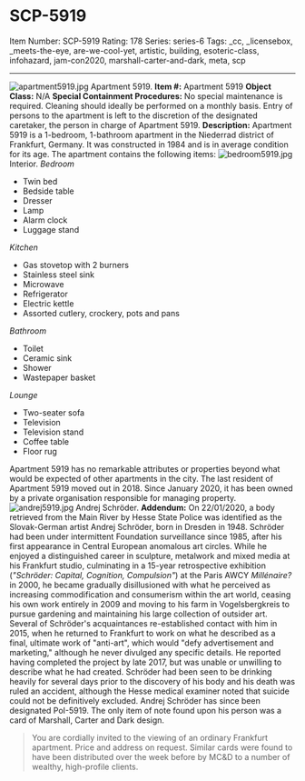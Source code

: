 # SCP-5919
Item Number: SCP-5919
Rating: 178
Series: series-6
Tags: _cc, _licensebox, _meets-the-eye, are-we-cool-yet, artistic, building, esoteric-class, infohazard, jam-con2020, marshall-carter-and-dark, meta, scp

---

![apartment5919.jpg](https://scp-wiki.wdfiles.com/local--files/scp-5919/apartment5919.jpg)
Apartment 5919.
**Item #:** Apartment 5919
**Object Class:** N/A
**Special Containment Procedures:** No special maintenance is required. Cleaning should ideally be performed on a monthly basis. Entry of persons to the apartment is left to the discretion of the designated caretaker, the person in charge of Apartment 5919.
**Description:** Apartment 5919 is a 1-bedroom, 1-bathroom apartment in the Niederrad district of Frankfurt, Germany. It was constructed in 1984 and is in average condition for its age.
The apartment contains the following items:
![bedroom5919.jpg](https://scp-wiki.wdfiles.com/local--files/scp-5919/bedroom5919.jpg)
Interior.
_Bedroom_
  * Twin bed
  * Bedside table
  * Dresser
  * Lamp
  * Alarm clock
  * Luggage stand

_Kitchen_
  * Gas stovetop with 2 burners
  * Stainless steel sink
  * Microwave
  * Refrigerator
  * Electric kettle
  * Assorted cutlery, crockery, pots and pans

_Bathroom_
  * Toilet
  * Ceramic sink
  * Shower
  * Wastepaper basket

_Lounge_
  * Two-seater sofa
  * Television
  * Television stand
  * Coffee table
  * Floor rug

Apartment 5919 has no remarkable attributes or properties beyond what would be expected of other apartments in the city.
The last resident of Apartment 5919 moved out in 2018. Since January 2020, it has been owned by a private organisation responsible for managing property.
![andrej5919.jpg](https://scp-wiki.wdfiles.com/local--files/scp-5919/andrej5919.jpg)
Andrej Schröder.
**Addendum:** On 22/01/2020, a body retrieved from the Main River by Hesse State Police was identified as the Slovak-German artist Andrej Schröder, born in Dresden in 1948. Schröder had been under intermittent Foundation surveillance since 1985, after his first appearance in Central European anomalous art circles.
While he enjoyed a distinguished career in sculpture, metalwork and mixed media at his Frankfurt studio, culminating in a 15-year retrospective exhibition (_"Schröder: Capital, Cognition, Compulsion"_) at the Paris AWCY _Millénaire?_ in 2000, he became gradually disillusioned with what he perceived as increasing commodification and consumerism within the art world, ceasing his own work entirely in 2009 and moving to his farm in Vogelsbergkreis to pursue gardening and maintaining his large collection of outsider art.
Several of Schröder's acquaintances re-established contact with him in 2015, when he returned to Frankfurt to work on what he described as a final, ultimate work of "anti-art", which would "defy advertisement and marketing," although he never divulged any specific details. He reported having completed the project by late 2017, but was unable or unwilling to describe what he had created.
Schröder had been seen to be drinking heavily for several days prior to the discovery of his body and his death was ruled an accident, although the Hesse medical examiner noted that suicide could not be definitively excluded. Andrej Schröder has since been designated PoI-5919.
The only item of note found upon his person was a card of Marshall, Carter and Dark design.
> You are cordially invited to the viewing of an ordinary Frankfurt apartment.
> Price and address on request.
Similar cards were found to have been distributed over the week before by MC&D to a number of wealthy, high-profile clients.